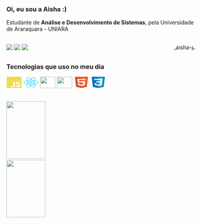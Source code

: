 ### Oi, eu sou a Aisha :)
<div>
<p>Estudante de <b>Análise e Desenvolvimento de Sistemas</b>, pela Universidade de Araraquara - UNIARA </p>
</div>
<div style="display: inline_block"><br>
   <a href="https://www.instagram.com/aisharamiro" target="_blank"><img src="https://img.shields.io/badge/-Instagram-%23E4405F?style=for-the-badge&logo=instagram&logoColor=white" target="_blank"></a>
  <a href = "mailto:aishamontealto@gmail.com"><img src="https://img.shields.io/badge/-Gmail-%23333?style=for-the-badge&logo=gmail&logoColor=white" target="_blank"></a>
  <a href="https://www.linkedin.com/in/aisha-ramiro-29818b136" target="_blank"><img src="https://img.shields.io/badge/-LinkedIn-%230077B5?style=for-the-badge&logo=linkedin&logoColor=white" target="_blank"></a> 
  <img align="right" alt="aisha-pic" height="150" style="border-radius:50px;" src="https://media.discordapp.net/attachments/1066121005313048740/1066121166428848178/ezgif.com-gif-maker.gif?width=597&height=597">
</div>

##



### Tecnologias que uso no meu dia

<div  style="display: inline_block"> 
  <img align="center" height="30" width="40" src="https://raw.githubusercontent.com/devicons/devicon/master/icons/javascript/javascript-plain.svg">
  <img align="center" height="30" width="40" src="https://raw.githubusercontent.com/devicons/devicon/master/icons/react/react-original.svg">
  <img align="center" height="30" width="40" src="https://cdn.jsdelivr.net/gh/devicons/devicon/icons/nodejs/nodejs-original.svg" />        
  <img align="center" height="30" width="40" src="https://cdn.jsdelivr.net/gh/devicons/devicon/icons/linux/linux-original.svg" />           
  <img align="center" height="30" width="40" src="https://raw.githubusercontent.com/devicons/devicon/master/icons/html5/html5-original.svg"> 
  <img align="center" height="30" width="40" src="https://raw.githubusercontent.com/devicons/devicon/master/icons/css3/css3-original.svg">
 
 
</div>

<br />  
<br />

<div>
<a href="https://github.com/aisha-ramiro">
<img height="150em" width="45%" src="https://github-readme-stats.vercel.app/api/top-langs/?username=aisha-ramiro&layout=compact&langs_count=7&theme=dracula"/>
<img height="150em" width="45%" src="https://github-readme-stats.vercel.app/api?username=aisha-ramiro&show_icons=true&theme=dracula&include_all_commits=true&count_private=true"/>
</div>
